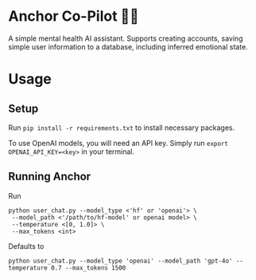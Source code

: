 # Anchor Co-Pilot 🤖🧠

A simple mental health AI assistant. Supports creating accounts, saving simple user information to a database, including inferred emotional state. 

# Usage

## Setup

Run `pip install -r requirements.txt` to install necessary packages. 

To use OpenAI models, you will need an API key. Simply run `export OPENAI_API_KEY=<key>` in your terminal.

## Running Anchor
Run
```
python user_chat.py --model_type <'hf' or 'openai'> \
 --model_path <'/path/to/hf-model' or openai model> \
 --temperature <[0, 1.0]> \
 --max_tokens <int>
 ```

 Defaults to 
 
 `python user_chat.py --model_type 'openai' --model_path 'gpt-4o' --temperature 0.7 --max_tokens 1500`
